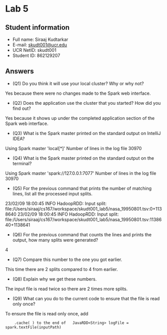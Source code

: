 # Lab 5

## Student information

* Full name: Siraaj Kudtarkar
* E-mail: skudt001@ucr.edu
* UCR NetID: skudt001
* Student ID: 862129207

## Answers

* (Q1) Do you think it will use your local cluster? Why or why not?

Yes because there were no changes made to the Spark web interface.

* (Q2) Does the application use the cluster that you started? How did you find out?

Yes because it shows up under the completed application section of the Spark web interface.

* (Q3) What is the Spark master printed on the standard output on IntelliJ IDEA?

Using Spark master 'local[*]'
Number of lines in the log file 30970

* (Q4) What is the Spark master printed on the standard output on the terminal?

Using Spark master 'spark://127.0.0.1:7077'
Number of lines in the log file 30970

* (Q5) For the previous command that prints the number of matching lines, list all the processed input splits.

23/02/09 18:00:45 INFO HadoopRDD: Input split: file:/Users/siraaj/cs167/workspace/skudt001_lab5/nasa_19950801.tsv:0+1138640
23/02/09 18:00:45 INFO HadoopRDD: Input split: file:/Users/siraaj/cs167/workspace/skudt001_lab5/nasa_19950801.tsv:1138640+1138641

* (Q6) For the previous command that counts the lines and prints the output, how many splits were generated?

4

* (Q7) Compare this number to the one you got earlier.

This time there are 2 splits compared to 4 from earlier.

* (Q8) Explain why we get these numbers.

The input file is read twice so there are 2 times more splits.

* (Q9) What can you do to the current code to ensure that the file is read only once?

To ensure the file is read only once, add

        .cache( ) to the end of   JavaRDD<String> logFile = spark.textFile(inputPath)